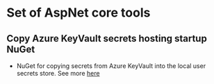 
# Set of AspNet core tools

## Copy Azure KeyVault secrets hosting startup NuGet

- NuGet for copying secrets from Azure KeyVault into the local user secrets store. See more [ here](src/CraftersCloud.AspNetCore.CopyAzureKeyVaultSecrets.HostingStartup/README.md)